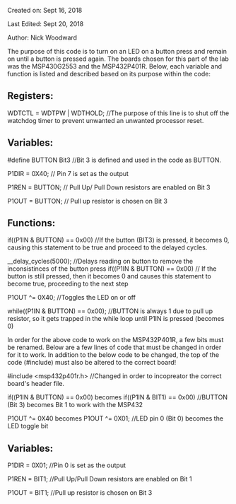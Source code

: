 
Created on: Sept 16, 2018 

Last Edited: Sept 20, 2018 

Author: Nick Woodward

The purpose of this code is to turn on an LED on a button press and remain on until a button is pressed again. The boards chosen for this part of the lab was the MSP430G2553 and the MSP432P401R. Below, each variable and function is listed and described based on its purpose within the code:

## Registers: 

WDTCTL = WDTPW | WDTHOLD; //The purpose of this line is to shut off the watchdog timer to prevent unwanted an unwanted processor reset.

## Variables:

#define BUTTON Bit3 //Bit 3 is defined and used in the code as BUTTON.

  P1DIR = 0X40; // Pin 7 is set as the output
  
  P1REN = BUTTON; // Pull Up/ Pull Down resistors are enabled on Bit 3
  
  P1OUT = BUTTON; // Pull up resistor is chosen on Bit 3
  
  
 ## Functions:

  if((P1IN & BUTTON) == 0x00) //If the button (BIT3) is pressed, it becomes 0, causing this statement to be true and proceed to the delayed cycles.
  
 
  __delay_cycles(5000); //Delays reading on button to remove the inconsistinces of the button press
  if((P1IN & BUTTON) == 0x00) // If the button is still pressed, then it becomes 0 and causes this statement to become true, proceeding to the next step
  
  P1OUT ^= 0X40; //Toggles the LED on or off
  
  while((P1IN & BUTTON) == 0x00); //BUTTON is always 1 due to pull up resistor, so it gets trapped in the while loop until P1IN is pressed (becomes 0)
 
 
 
In order for the above code to work on the MSP432P401R, a few bits must be renamed. Below are a few lines of code that must be changed in order for it to work. In addition to the below code to be changed, the top of the code (#include) must also be altered to the correct board!

#include <msp432p401r.h> //Changed in order to incopreator the correct board's header file.
 
if((P1IN & BUTTON) == 0x00) becomes if((P1IN & BIT1) == 0x00) //BUTTON (Bit 3) becomes Bit 1 to work with the MSP432

P1OUT ^= 0X40 becomes P1OUT ^= 0X01; //LED pin 0 (Bit 0) becomes the LED toggle bit

## Variables:

P1DIR = 0X01; //Pin 0 is set as the output

P1REN = BIT1; //Pull Up/Pull Down resistors are enabled on Bit 1

P1OUT = BIT1; //Pull up resistor is chosen on Bit 3
 
